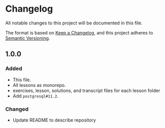 # Changelog

All notable changes to this project will be documented in this file.

The format is based on [Keep a Changelog](https://keepachangelog.com/en/1.0.0/),
and this project adheres to [Semantic Versioning](https://semver.org/spec/v2.0.0.html).

## 1.0.0

### Added

- This file.
- All lessons as monorepo.
- exercises, lesson, solutions, and transcript files for each lesson folder
- Add `postgresql#11.2`.

### Changed

- Update README to describe repository

